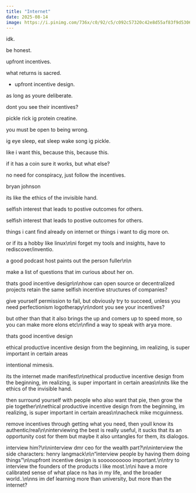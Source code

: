```yaml
---
title: "Internet"
date: 2025-08-14
image: https://i.pinimg.com/736x/c0/92/c5/c092c57320c42e8d55af83f9d5306314.jpg
---
```


idk.

be honest.

upfront incentives.

what returns is sacred.

+ upfront incentive design.

as long as youre deliberate.

dont you see their incentives?

pickle rick
ig protein creatine.

you must be open to being wrong.

ig eye sleep, eat sleep wake song
ig pickle.

like i want this, because this, because this.

if it has a coin sure it works, but what else?

no need for conspiracy, just follow the incentives.

bryan johnson

its like the ethics of the invisible hand.

selfish interest that leads to postive outcomes for others.

selfish interest that leads to postive outcomes for others.

things i cant find already on internet or things i want to dig more on.

or if its a hobby like linux\n\ni forget my tools and insights, have to rediscover/inventio.

a good podcast host paints out the person fuller\n\n

make a list of questions that im curious about her on.

thats good incentive design\n\nhow can open source or decentralized projects retain the same selfish incentive structures of companies?

give yourself permission to fail, but obviously try to succeed, unless you need perfectionism logotherapy\n\ndont you see your incentives?

but other than that it also brings the up and comers up to speed more, so you can make more elons etc\n\nfind a way to speak with arya more.

thats good incentive design

ethical productive incentive design from the beginning, im realizing, is super important in certain areas

intentional mimesis.

its the internet made manifest\n\nethical productive incentive design from the beginning, im realizing, is super important in certain areas\n\nits like the ethics of the invisible hand.

then surround yourself with people who also want that pie, then grow the pie together\n\nethical productive incentive design from the beginning, im realizing, is super important in certain areas\n\nacheck mike mcguinness.

remove incentives through getting what you need, then youll know its authentic/real\n\ninterviewing the best is really useful, it sucks that its an opportunity cost for them but maybe it also untangles for them, its dialogos.

interview him?\n\ninterview dmr ceo for the wealth part?\n\ninterview the side characters: henry langmack\n\n“interview people by having them doing things”\n\nupfront incentive design is soooooooooo important.\n\ntry to interview the founders of the products i like most.\n\ni have a more calibrated sense of what place ns has in my life, and the broader world..\n\nns im def learning more than university, but more than the internet?
